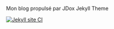 Mon blog propulsé par JDox Jekyll Theme

[![Jekyll site CI](https://github.com/aliifam/jdox/actions/workflows/jekyll.yml/badge.svg?branch=master)](https://github.com/aliifam/jdox/actions/workflows/jekyll.yml)
